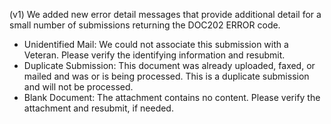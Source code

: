 (v1) We added new error detail messages that provide additional detail for a small number of submissions returning the DOC202 ERROR code.
* Unidentified Mail: We could not associate this submission with a Veteran. Please verify the identifying information and resubmit.
* Duplicate Submission: This document was already uploaded, faxed, or mailed and was or is being processed. This is a duplicate submission and will not be processed.
* Blank Document: The attachment contains no content. Please verify the attachment and resubmit, if needed.
